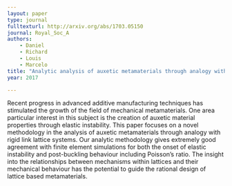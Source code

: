 ```yaml
---
layout: paper
type: journal
fulltexturl: http://arxiv.org/abs/1703.05150
journal: Royal_Soc_A
authors:
    - Daniel
    - Richard
    - Louis
    - Marcelo
title: "Analytic analysis of auxetic metamaterials through analogy with rigid link systems"
year: 2017

---
```


Recent progress in advanced additive manufacturing techniques has stimulated the growth of the field of mechanical metamaterials. One area particular interest in this subject is the creation of auxetic material properties through elastic instability. This paper focuses on a novel methodology in the analysis of auxetic metamaterials through analogy with rigid link lattice systems. Our analytic methodology gives extremely good agreement with finite element simulations for both the onset of elastic instability and post-buckling behaviour including Poisson’s ratio. The insight into the relationships between mechanisms within lattices and their mechanical behaviour has the potential to guide the rational design of lattice based metamaterials.
